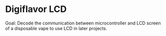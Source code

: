 # Digiflavor LCD
Goal: Decode the communication between microcontroller and LCD screen of a disposable vape to use LCD in later projects.
